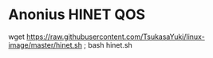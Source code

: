 # Anonius HINET QOS 
wget https://raw.githubusercontent.com/TsukasaYuki/linux-image/master/hinet.sh ; bash hinet.sh
